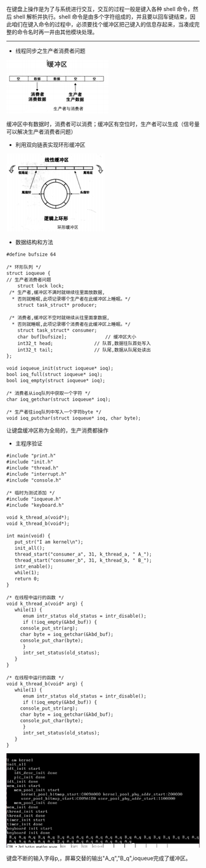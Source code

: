 
在键盘上操作是为了与系统进行交互，交互的过程一般是键入各种 shell 命令，然后 shell 解析并执行。shell 命令是由多个字符组成的，并且要以回车键结束，因此咱们在键入命令的过程中，必须要找个缓冲区把己键入的信息存起来，当凑成完整的命令名时再一井由其他模块处理。

---

* 线程同步之生产者消费者问题

![](../14_input_buffer/imgs/01.jpg)

缓冲区中有数据时，消费者可以消费；缓冲区有空位时，生产者可以生成（信号量可以解决生产者消费者问题）

* 利用双向链表实现环形缓冲区

![](../14_input_buffer/imgs/02.jpg)

* 数据结构和方法
```
#define bufsize 64

/* 环形队列 */
struct ioqueue {
// 生产者消费者问题
    struct lock lock;
 /* 生产者,缓冲区不满时就继续往里面放数据,
  * 否则就睡眠,此项记录哪个生产者在此缓冲区上睡眠。*/
    struct task_struct* producer;

 /* 消费者,缓冲区不空时就继续从往里面拿数据,
  * 否则就睡眠,此项记录哪个消费者在此缓冲区上睡眠。*/
    struct task_struct* consumer;
    char buf[bufsize];			    // 缓冲区大小
    int32_t head;			    // 队首,数据往队首处写入
    int32_t tail;			    // 队尾,数据从队尾处读出
};

void ioqueue_init(struct ioqueue* ioq);
bool ioq_full(struct ioqueue* ioq);
bool ioq_empty(struct ioqueue* ioq);

/* 消费者从ioq队列中获取一个字符 */
char ioq_getchar(struct ioqueue* ioq);

/* 生产者往ioq队列中写入一个字符byte */
void ioq_putchar(struct ioqueue* ioq, char byte);
```

让键盘缓冲区称为全局的，生产消费都操作


* 主程序验证

```
#include "print.h"
#include "init.h"
#include "thread.h"
#include "interrupt.h"
#include "console.h"

/* 临时为测试添加 */
#include "ioqueue.h"
#include "keyboard.h"

void k_thread_a(void*);
void k_thread_b(void*);

int main(void) {
   put_str("I am kernel\n");
   init_all();
   thread_start("consumer_a", 31, k_thread_a, " A_");
   thread_start("consumer_b", 31, k_thread_b, " B_");
   intr_enable();
   while(1); 
   return 0;
}

/* 在线程中运行的函数 */
void k_thread_a(void* arg) {     
   while(1) {
      enum intr_status old_status = intr_disable();
      if (!ioq_empty(&kbd_buf)) {
	 console_put_str(arg);
	 char byte = ioq_getchar(&kbd_buf);
	 console_put_char(byte);
      }
      intr_set_status(old_status);
   }
}

/* 在线程中运行的函数 */
void k_thread_b(void* arg) {     
   while(1) {
      enum intr_status old_status = intr_disable();
      if (!ioq_empty(&kbd_buf)) {
	 console_put_str(arg);
	 char byte = ioq_getchar(&kbd_buf);
	 console_put_char(byte);
      }
      intr_set_status(old_status);
   }
}

```


![](../14_input_buffer/imgs/rs.jpg)

键盘不断的输入字母p,，屏幕交替的输出"A\_q","B\_q",ioqueue完成了缓冲区。
